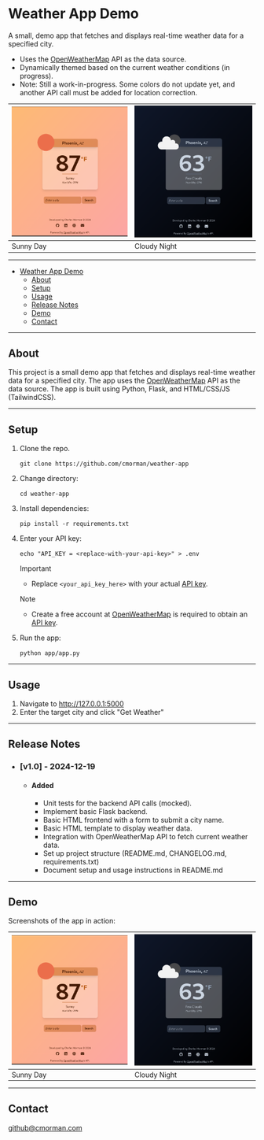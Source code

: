 # Weather App Demo

A small, demo app that fetches and displays real-time weather data for a specified city.
- Uses the [OpenWeatherMap](https://home.openweathermap.org/) API as the data source.
- Dynamically themed based on the current weather conditions (in progress).
- Note: Still a work-in-progress. Some colors do not update yet, and another API call must be added for location correction.


| ![example-1](docs/readme_assets/v2-1.png) | ![example-2](docs/readme_assets/v2-2.png) |
| -- | -- |
| Sunny Day | Cloudy Night |


---

- [Weather App Demo](#weather-app-demo)
  - [About](#about)
  - [Setup](#setup)
  - [Usage](#usage)
  - [Release Notes](#release-notes)
  - [Demo](#demo)
  - [Contact](#contact)

---

## About

This project is a small demo app that fetches and displays real-time weather data for a specified city. The app uses the [OpenWeatherMap](https://home.openweathermap.org/) API as the data source. The app is built using Python, Flask, and HTML/CSS/JS (TailwindCSS).

---

## Setup

1. Clone the repo.
    ```
    git clone https://github.com/cmorman/weather-app
    ```
2. Change directory:
    ```
    cd weather-app
    ```
3. Install dependencies:
    ```
    pip install -r requirements.txt
    ```
4. Enter your API key:
    ```
    echo "API_KEY = <replace-with-your-api-key>" > .env
    ```
    > [!IMPORTANT]
    > - Replace `<your_api_key_here>` with your actual [API key](https://home.openweathermap.org/api_keys).

    > [!NOTE]
    > - Create a free account at [OpenWeatherMap](https://home.openweathermap.org/users/sign_up) is required to obtain an [API key](https://home.openweathermap.org/api_keys).

5. Run the app: 
    ```
    python app/app.py
    ```

---

## Usage
1. Navigate to http://127.0.0.1:5000
2. Enter the target city and click "Get Weather"

---

## Release Notes

- ### [v1.0] - 2024-12-19
  - #### Added
    - Unit tests for the backend API calls (mocked).
    - Implement basic Flask backend.
    - Basic HTML frontend with a form to submit a city name.
    - Basic HTML template to display weather data.
    - Integration with OpenWeatherMap API to fetch current weather data.
    - Set up project structure (README.md, CHANGELOG.md, requirements.txt)
    - Document setup and usage instructions in README.md

---

## Demo

Screenshots of the app in action:

| ![example-1](docs/readme_assets/v2-1.png) | ![example-2](docs/readme_assets/v2-2.png) |
| -- | -- |
| Sunny Day | Cloudy Night |

---

## Contact

github@cmorman.com
